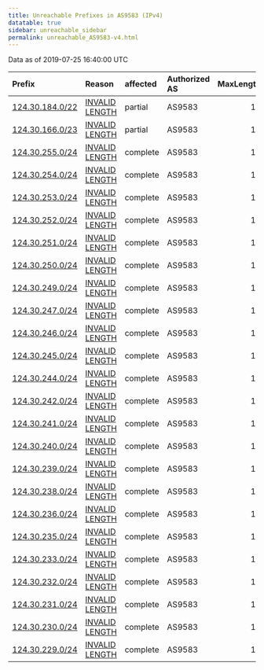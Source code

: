 ```yaml
---
title: Unreachable Prefixes in AS9583 (IPv4)
datatable: true
sidebar: unreachable_sidebar
permalink: unreachable_AS9583-v4.html
---
```


Data as of 2019-07-25 16:40:00 UTC


<div class="datatable-begin"></div>

| Prefix                                                   | Reason                                                                                                   | affected   | Authorized AS   |   MaxLength | Anchor                                       |   unreachable /24s |
|:---------------------------------------------------------|:---------------------------------------------------------------------------------------------------------|:-----------|:----------------|------------:|:---------------------------------------------|-------------------:|
| [124.30.184.0/22](https://stat.ripe.net/124.30.184.0/22) | [INVALID LENGTH](https://rpki-validator.ripe.net/announcement-preview?asn=AS9583&prefix=124.30.184.0/22) | partial    | AS9583          |          16 | [APNIC](unreachable_APNIC_RPKI_Root-v4.html) |                  4 |
| [124.30.166.0/23](https://stat.ripe.net/124.30.166.0/23) | [INVALID LENGTH](https://rpki-validator.ripe.net/announcement-preview?asn=AS9583&prefix=124.30.166.0/23) | partial    | AS9583          |          16 | [APNIC](unreachable_APNIC_RPKI_Root-v4.html) |                  2 |
| [124.30.255.0/24](https://stat.ripe.net/124.30.255.0/24) | [INVALID LENGTH](https://rpki-validator.ripe.net/announcement-preview?asn=AS9583&prefix=124.30.255.0/24) | complete   | AS9583          |          16 | [APNIC](unreachable_APNIC_RPKI_Root-v4.html) |                  1 |
| [124.30.254.0/24](https://stat.ripe.net/124.30.254.0/24) | [INVALID LENGTH](https://rpki-validator.ripe.net/announcement-preview?asn=AS9583&prefix=124.30.254.0/24) | complete   | AS9583          |          16 | [APNIC](unreachable_APNIC_RPKI_Root-v4.html) |                  1 |
| [124.30.253.0/24](https://stat.ripe.net/124.30.253.0/24) | [INVALID LENGTH](https://rpki-validator.ripe.net/announcement-preview?asn=AS9583&prefix=124.30.253.0/24) | complete   | AS9583          |          16 | [APNIC](unreachable_APNIC_RPKI_Root-v4.html) |                  1 |
| [124.30.252.0/24](https://stat.ripe.net/124.30.252.0/24) | [INVALID LENGTH](https://rpki-validator.ripe.net/announcement-preview?asn=AS9583&prefix=124.30.252.0/24) | complete   | AS9583          |          16 | [APNIC](unreachable_APNIC_RPKI_Root-v4.html) |                  1 |
| [124.30.251.0/24](https://stat.ripe.net/124.30.251.0/24) | [INVALID LENGTH](https://rpki-validator.ripe.net/announcement-preview?asn=AS9583&prefix=124.30.251.0/24) | complete   | AS9583          |          16 | [APNIC](unreachable_APNIC_RPKI_Root-v4.html) |                  1 |
| [124.30.250.0/24](https://stat.ripe.net/124.30.250.0/24) | [INVALID LENGTH](https://rpki-validator.ripe.net/announcement-preview?asn=AS9583&prefix=124.30.250.0/24) | complete   | AS9583          |          16 | [APNIC](unreachable_APNIC_RPKI_Root-v4.html) |                  1 |
| [124.30.249.0/24](https://stat.ripe.net/124.30.249.0/24) | [INVALID LENGTH](https://rpki-validator.ripe.net/announcement-preview?asn=AS9583&prefix=124.30.249.0/24) | complete   | AS9583          |          16 | [APNIC](unreachable_APNIC_RPKI_Root-v4.html) |                  1 |
| [124.30.247.0/24](https://stat.ripe.net/124.30.247.0/24) | [INVALID LENGTH](https://rpki-validator.ripe.net/announcement-preview?asn=AS9583&prefix=124.30.247.0/24) | complete   | AS9583          |          16 | [APNIC](unreachable_APNIC_RPKI_Root-v4.html) |                  1 |
| [124.30.246.0/24](https://stat.ripe.net/124.30.246.0/24) | [INVALID LENGTH](https://rpki-validator.ripe.net/announcement-preview?asn=AS9583&prefix=124.30.246.0/24) | complete   | AS9583          |          16 | [APNIC](unreachable_APNIC_RPKI_Root-v4.html) |                  1 |
| [124.30.245.0/24](https://stat.ripe.net/124.30.245.0/24) | [INVALID LENGTH](https://rpki-validator.ripe.net/announcement-preview?asn=AS9583&prefix=124.30.245.0/24) | complete   | AS9583          |          16 | [APNIC](unreachable_APNIC_RPKI_Root-v4.html) |                  1 |
| [124.30.244.0/24](https://stat.ripe.net/124.30.244.0/24) | [INVALID LENGTH](https://rpki-validator.ripe.net/announcement-preview?asn=AS9583&prefix=124.30.244.0/24) | complete   | AS9583          |          16 | [APNIC](unreachable_APNIC_RPKI_Root-v4.html) |                  1 |
| [124.30.242.0/24](https://stat.ripe.net/124.30.242.0/24) | [INVALID LENGTH](https://rpki-validator.ripe.net/announcement-preview?asn=AS9583&prefix=124.30.242.0/24) | complete   | AS9583          |          16 | [APNIC](unreachable_APNIC_RPKI_Root-v4.html) |                  1 |
| [124.30.241.0/24](https://stat.ripe.net/124.30.241.0/24) | [INVALID LENGTH](https://rpki-validator.ripe.net/announcement-preview?asn=AS9583&prefix=124.30.241.0/24) | complete   | AS9583          |          16 | [APNIC](unreachable_APNIC_RPKI_Root-v4.html) |                  1 |
| [124.30.240.0/24](https://stat.ripe.net/124.30.240.0/24) | [INVALID LENGTH](https://rpki-validator.ripe.net/announcement-preview?asn=AS9583&prefix=124.30.240.0/24) | complete   | AS9583          |          16 | [APNIC](unreachable_APNIC_RPKI_Root-v4.html) |                  1 |
| [124.30.239.0/24](https://stat.ripe.net/124.30.239.0/24) | [INVALID LENGTH](https://rpki-validator.ripe.net/announcement-preview?asn=AS9583&prefix=124.30.239.0/24) | complete   | AS9583          |          16 | [APNIC](unreachable_APNIC_RPKI_Root-v4.html) |                  1 |
| [124.30.238.0/24](https://stat.ripe.net/124.30.238.0/24) | [INVALID LENGTH](https://rpki-validator.ripe.net/announcement-preview?asn=AS9583&prefix=124.30.238.0/24) | complete   | AS9583          |          16 | [APNIC](unreachable_APNIC_RPKI_Root-v4.html) |                  1 |
| [124.30.236.0/24](https://stat.ripe.net/124.30.236.0/24) | [INVALID LENGTH](https://rpki-validator.ripe.net/announcement-preview?asn=AS9583&prefix=124.30.236.0/24) | complete   | AS9583          |          16 | [APNIC](unreachable_APNIC_RPKI_Root-v4.html) |                  1 |
| [124.30.235.0/24](https://stat.ripe.net/124.30.235.0/24) | [INVALID LENGTH](https://rpki-validator.ripe.net/announcement-preview?asn=AS9583&prefix=124.30.235.0/24) | complete   | AS9583          |          16 | [APNIC](unreachable_APNIC_RPKI_Root-v4.html) |                  1 |
| [124.30.233.0/24](https://stat.ripe.net/124.30.233.0/24) | [INVALID LENGTH](https://rpki-validator.ripe.net/announcement-preview?asn=AS9583&prefix=124.30.233.0/24) | complete   | AS9583          |          16 | [APNIC](unreachable_APNIC_RPKI_Root-v4.html) |                  1 |
| [124.30.232.0/24](https://stat.ripe.net/124.30.232.0/24) | [INVALID LENGTH](https://rpki-validator.ripe.net/announcement-preview?asn=AS9583&prefix=124.30.232.0/24) | complete   | AS9583          |          16 | [APNIC](unreachable_APNIC_RPKI_Root-v4.html) |                  1 |
| [124.30.231.0/24](https://stat.ripe.net/124.30.231.0/24) | [INVALID LENGTH](https://rpki-validator.ripe.net/announcement-preview?asn=AS9583&prefix=124.30.231.0/24) | complete   | AS9583          |          16 | [APNIC](unreachable_APNIC_RPKI_Root-v4.html) |                  1 |
| [124.30.230.0/24](https://stat.ripe.net/124.30.230.0/24) | [INVALID LENGTH](https://rpki-validator.ripe.net/announcement-preview?asn=AS9583&prefix=124.30.230.0/24) | complete   | AS9583          |          16 | [APNIC](unreachable_APNIC_RPKI_Root-v4.html) |                  1 |
| [124.30.229.0/24](https://stat.ripe.net/124.30.229.0/24) | [INVALID LENGTH](https://rpki-validator.ripe.net/announcement-preview?asn=AS9583&prefix=124.30.229.0/24) | complete   | AS9583          |          16 | [APNIC](unreachable_APNIC_RPKI_Root-v4.html) |                  1 |

<div class="datatable-end"></div>